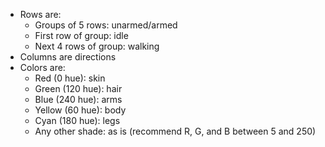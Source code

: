 - Rows are:
  - Groups of 5 rows: unarmed/armed
  - First row of group: idle
  - Next 4 rows of group: walking
- Columns are directions
- Colors are:
  - Red (0 hue): skin
  - Green (120 hue): hair
  - Blue (240 hue): arms
  - Yellow (60 hue): body
  - Cyan (180 hue): legs
  - Any other shade: as is (recommend R, G, and B between 5 and 250)